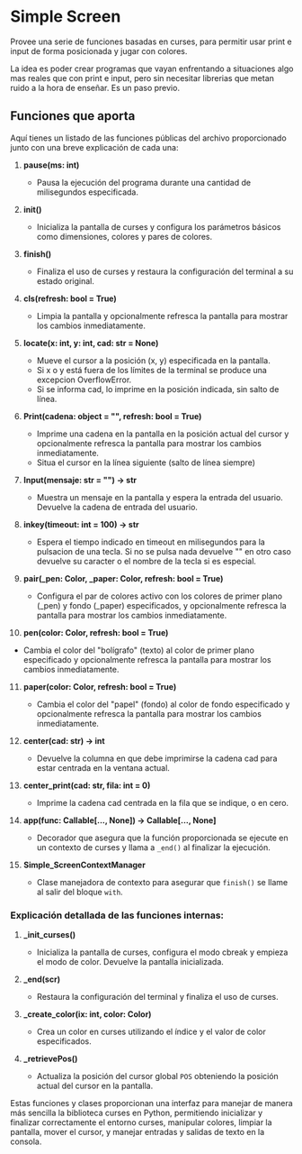 # Simple Screen

Provee una serie de funciones basadas en curses, para permitir usar print e input de forma posicionada y jugar con colores.

La idea es poder crear programas que vayan enfrentando a situaciones algo mas reales que con print e input, pero sin necesitar librerias que metan ruido a la hora de enseñar. Es un paso previo.

## Funciones que aporta

Aquí tienes un listado de las funciones públicas del archivo proporcionado junto con una breve explicación de cada una:

1. **pause(ms: int)**
   - Pausa la ejecución del programa durante una cantidad de milisegundos especificada.

2. **init()**
   - Inicializa la pantalla de curses y configura los parámetros básicos como dimensiones, colores y pares de colores.

3. **finish()**
   - Finaliza el uso de curses y restaura la configuración del terminal a su estado original.

4. **cls(refresh: bool = True)**
   - Limpia la pantalla y opcionalmente refresca la pantalla para mostrar los cambios inmediatamente.

5. **locate(x: int, y: int, cad: str = None)**
   - Mueve el cursor a la posición (x, y) especificada en la pantalla.
   - Si x o y está fuera de los límites de la terminal se produce una excepcion OverflowError.
   - Si se informa cad, lo imprime en la posición indicada, sin salto de línea.

6. **Print(cadena: object = "", refresh: bool = True)**
   - Imprime una cadena en la pantalla en la posición actual del cursor y opcionalmente refresca la pantalla para mostrar los cambios inmediatamente.
   - Situa el cursor en la línea siguiente (salto de línea siempre)

7. **Input(mensaje: str = "") -> str**
   - Muestra un mensaje en la pantalla y espera la entrada del usuario. Devuelve la cadena de entrada del usuario.

8. **inkey(timeout: int = 100) -> str**
   - Espera el tiempo indicado en timeout en milisegundos para la pulsacion de una tecla. Si no se pulsa nada devuelve "" en otro caso devuelve su caracter o el nombre de la tecla si es especial.

9. **pair(_pen: Color, _paper: Color, refresh: bool = True)**
   - Configura el par de colores activo con los colores de primer plano (_pen) y fondo (_paper) especificados, y opcionalmente refresca la pantalla para mostrar los cambios inmediatamente.

10. **pen(color: Color, refresh: bool = True)**
   - Cambia el color del "bolígrafo" (texto) al color de primer plano especificado y opcionalmente refresca la pantalla para mostrar los cambios inmediatamente.

11. **paper(color: Color, refresh: bool = True)**
    - Cambia el color del "papel" (fondo) al color de fondo especificado y opcionalmente refresca la pantalla para mostrar los cambios inmediatamente.

12. **center(cad: str) -> int**
    - Devuelve la columna en que debe imprimirse la cadena cad para estar centrada en la 
    ventana actual.

13. **center_print(cad: str, fila: int = 0)**
    - Imprime la cadena cad centrada en la fila que se indique, o en cero.

14. **app(func: Callable[..., None]) -> Callable[..., None]**
    - Decorador que asegura que la función proporcionada se ejecute en un contexto de curses y llama a `_end()` al finalizar la ejecución.

15. **Simple_ScreenContextManager**
    - Clase manejadora de contexto para asegurar que `finish()` se llame al salir del bloque `with`.

### Explicación detallada de las funciones internas:

1. **_init_curses()**
   - Inicializa la pantalla de curses, configura el modo cbreak y empieza el modo de color. Devuelve la pantalla inicializada.

2. **_end(scr)**
   - Restaura la configuración del terminal y finaliza el uso de curses.

3. **_create_color(ix: int, color: Color)**
   - Crea un color en curses utilizando el índice y el valor de color especificados.

4. **_retrievePos()**
   - Actualiza la posición del cursor global `POS` obteniendo la posición actual del cursor en la pantalla.

Estas funciones y clases proporcionan una interfaz para manejar de manera más sencilla la biblioteca curses en Python, permitiendo inicializar y finalizar correctamente el entorno curses, manipular colores, limpiar la pantalla, mover el cursor, y manejar entradas y salidas de texto en la consola.